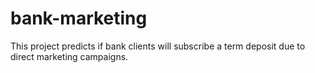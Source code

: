 # bank-marketing
This project predicts if bank clients will subscribe a term deposit due to direct marketing campaigns. 
